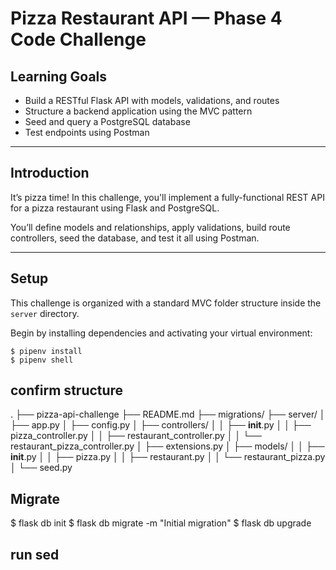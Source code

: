 # Pizza Restaurant API — Phase 4 Code Challenge

## Learning Goals

- Build a RESTful Flask API with models, validations, and routes
- Structure a backend application using the MVC pattern
- Seed and query a PostgreSQL database
- Test endpoints using Postman

---

## Introduction

It’s pizza time! In this challenge, you'll implement a fully-functional REST API for a pizza restaurant using Flask and PostgreSQL.

You’ll define models and relationships, apply validations, build route controllers, seed the database, and test it all using Postman.

---

## Setup

This challenge is organized with a standard MVC folder structure inside the `server` directory.

Begin by installing dependencies and activating your virtual environment:

```console
$ pipenv install
$ pipenv shell
```


## confirm structure
.
├── pizza-api-challenge
├── README.md
├── migrations/
├── server/
│   ├── app.py
│   ├── config.py
│   ├── controllers/
│   │   ├── __init__.py
│   │   ├── pizza_controller.py
│   │   ├── restaurant_controller.py
│   │   └── restaurant_pizza_controller.py
│   ├── extensions.py
│   ├── models/
│   │   ├── __init__.py
│   │   ├── pizza.py
│   │   ├── restaurant.py
│   │   └── restaurant_pizza.py
│   └── seed.py



## Migrate
$ flask db init
$ flask db migrate -m "Initial migration"
$ flask db upgrade

## run sed